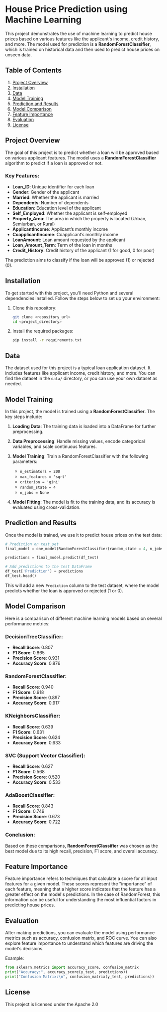 # House Price Prediction using Machine Learning

This project demonstrates the use of machine learning to predict house prices based on various features like the applicant's income, credit history, and more. The model used for prediction is a **RandomForestClassifier**, which is trained on historical data and then used to predict house prices on unseen data.

## Table of Contents

1. [Project Overview](#project-overview)
2. [Installation](#installation)
3. [Data](#data)
4. [Model Training](#model-training)
5. [Prediction and Results](#prediction-and-results)
6. [Model Comparison](#model-comparison)
7. [Feature Importance](#feature-importance)
8. [Evaluation](#evaluation)
9. [License](#license)

## Project Overview

The goal of this project is to predict whether a loan will be approved based on various applicant features. The model uses a **RandomForestClassifier** algorithm to predict if a loan is approved or not.

### Key Features:
- **Loan_ID**: Unique identifier for each loan
- **Gender**: Gender of the applicant
- **Married**: Whether the applicant is married
- **Dependents**: Number of dependents
- **Education**: Education level of the applicant
- **Self_Employed**: Whether the applicant is self-employed
- **Property_Area**: The area in which the property is located (Urban, Semiurban, or Rural)
- **ApplicantIncome**: Applicant’s monthly income
- **CoapplicantIncome**: Coapplicant’s monthly income
- **LoanAmount**: Loan amount requested by the applicant
- **Loan_Amount_Term**: Term of the loan in months
- **Credit_History**: Credit history of the applicant (1 for good, 0 for poor)

The prediction aims to classify if the loan will be approved (1) or rejected (0).

## Installation

To get started with this project, you'll need Python and several dependencies installed. Follow the steps below to set up your environment:

1. Clone this repository:
    ```bash
    git clone <repository_url>
    cd <project_directory>
    ```

2. Install the required packages:
    ```bash
    pip install -r requirements.txt
    ```

## Data

The dataset used for this project is a typical loan application dataset. It includes features like applicant income, credit history, and more. You can find the dataset in the `data/` directory, or you can use your own dataset as needed.

## Model Training

In this project, the model is trained using a **RandomForestClassifier**. The key steps include:

1. **Loading Data**: The training data is loaded into a DataFrame for further preprocessing.
2. **Data Preprocessing**: Handle missing values, encode categorical variables, and scale continuous features.
3. **Model Training**: Train a RandomForestClassifier with the following parameters:
   - `n_estimators = 200`
   - `max_features = 'sqrt'`
   - `criterion = 'gini'`
   - `random_state = 4`
   - `n_jobs = None`

4. **Model Fitting**: The model is fit to the training data, and its accuracy is evaluated using cross-validation.

## Prediction and Results

Once the model is trained, we use it to predict house prices on the test data:

```python
# Prediction on test_set
final_model = one_model(RandomForestClassifier(random_state = 4, n_jobs = None, n_estimators = 200, max_features = 'sqrt', criterion = 'gini'), model=True)

predictions = final_model.predict(df_test)

# Add predictions to the test DataFrame
df_test['Prediction'] = predictions
df_test.head()
```

This will add a new `Prediction` column to the test dataset, where the model predicts whether the loan is approved or rejected (1 or 0).

## Model Comparison

Here is a comparison of different machine learning models based on several performance metrics:

### DecisionTreeClassifier:
- **Recall Score**: 0.807
- **F1 Score**: 0.865
- **Precision Score**: 0.931
- **Accuracy Score**: 0.876

### RandomForestClassifier:
- **Recall Score**: 0.940
- **F1 Score**: 0.918
- **Precision Score**: 0.897
- **Accuracy Score**: 0.917

### KNeighborsClassifier:
- **Recall Score**: 0.639
- **F1 Score**: 0.631
- **Precision Score**: 0.624
- **Accuracy Score**: 0.633

### SVC (Support Vector Classifier):
- **Recall Score**: 0.627
- **F1 Score**: 0.568
- **Precision Score**: 0.520
- **Accuracy Score**: 0.533

### AdaBoostClassifier:
- **Recall Score**: 0.843
- **F1 Score**: 0.749
- **Precision Score**: 0.673
- **Accuracy Score**: 0.722

### Conclusion:
Based on these comparisons, **RandomForestClassifier** was chosen as the best model due to its high recall, precision, F1 score, and overall accuracy.

## Feature Importance

Feature importance refers to techniques that calculate a score for all input features for a given model. These scores represent the "importance" of each feature, meaning that a higher score indicates that the feature has a greater effect on the model's predictions. In the case of RandomForest, this information can be useful for understanding the most influential factors in predicting house prices.

## Evaluation

After making predictions, you can evaluate the model using performance metrics such as accuracy, confusion matrix, and ROC curve. You can also explore feature importance to understand which features are driving the model's decisions.

Example:
```python
from sklearn.metrics import accuracy_score, confusion_matrix
print("Accuracy:", accuracy_score(y_test, predictions))
print("Confusion Matrix:\n", confusion_matrix(y_test, predictions))
```

## License

This project is licensed under the Apache 2.0
